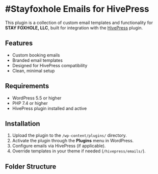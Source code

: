 # #Stayfoxhole Emails for HivePress

This plugin is a collection of custom email templates and functionality for **STAY FOXHOLE, LLC**, built for integration with the [HivePress](https://hivepress.io) plugin.

## Features

- Custom booking emails
- Branded email templates
- Designed for HivePress compatibility
- Clean, minimal setup

## Requirements

- WordPress 5.5 or higher
- PHP 7.4 or higher
- HivePress plugin installed and active

## Installation

1. Upload the plugin to the `/wp-content/plugins/` directory.
2. Activate the plugin through the **Plugins** menu in WordPress.
3. Configure emails via HivePress (if applicable).
4. Override templates in your theme if needed (`/hivepress/emails/`).

## Folder Structure

